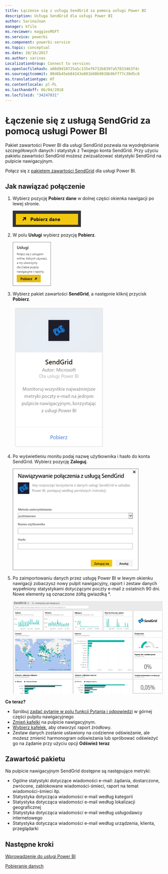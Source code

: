 ```yaml
---
title: Łączenie się z usługą SendGrid za pomocą usługi Power BI
description: Usługa SendGrid dla usługi Power BI
author: SarinaJoan
manager: kfile
ms.reviewer: maggiesMSFT
ms.service: powerbi
ms.component: powerbi-service
ms.topic: conceptual
ms.date: 10/16/2017
ms.author: sarinas
LocalizationGroup: Connect to services
ms.openlocfilehash: a08d9d10725a5c135ef6732b8397a57833463f4c
ms.sourcegitcommit: 80d6b45eb84243e801b60b9038b9bff77c30d5c8
ms.translationtype: HT
ms.contentlocale: pl-PL
ms.lasthandoff: 06/04/2018
ms.locfileid: "34247831"
---
```

# <a name="connect-to-sendgrid-with-power-bi"></a>Łączenie się z usługą SendGrid za pomocą usługi Power BI
Pakiet zawartości Power BI dla usługi SendGrid pozwala na wyodrębnianie szczegółowych danych i statystyk z Twojego konta SendGrid. Przy użyciu pakietu zawartości SendGrid możesz zwizualizować statystyki SendGrid na pulpicie nawigacyjnym.

Połącz się z [pakietem zawartości SendGrid](https://app.powerbi.com/getdata/services/sendgrid) dla usługi Power BI.

## <a name="how-to-connect"></a>Jak nawiązać połączenie
1. Wybierz pozycję **Pobierz dane** w dolnej części okienka nawigacji po lewej stronie.
   
   ![](media/service-connect-to-sendgrid/pbi_getdata.png) 
2. W polu **Usługi** wybierz pozycję **Pobierz**.
   
   ![](media/service-connect-to-sendgrid/pbi_getservices.png) 
3. Wybierz pakiet zawartości **SendGrid**, a następnie kliknij przycisk **Pobierz**.
   
   ![](media/service-connect-to-sendgrid/sendgrid.png) 
4. Po wyświetleniu monitu podaj nazwę użytkownika i hasło do konta SendGrid. Wybierz pozycję **Zaloguj**.
   
   ![](media/service-connect-to-sendgrid/pbi_sendgridsignin.png)
5. Po zaimportowaniu danych przez usługę Power BI w lewym okienku nawigacji zobaczysz nowy pulpit nawigacyjny, raport i zestaw danych wypełniony statystykami dotyczącymi poczty e-mail z ostatnich 90 dni. Nowe elementy są oznaczone żółtą gwiazdką \*.
   
   ![](media/service-connect-to-sendgrid/pbi_sendgriddash.png)

**Co teraz?**

* Spróbuj [zadać pytanie w polu funkcji Pytania i odpowiedzi](power-bi-q-and-a.md) w górnej części pulpitu nawigacyjnego
* [Zmień kafelki](service-dashboard-edit-tile.md) na pulpicie nawigacyjnym.
* [Wybierz kafelek](service-dashboard-tiles.md), aby otworzyć raport źródłowy.
* Zestaw danych zostanie ustawiony na codzienne odświeżanie, ale możesz zmienić harmonogram odświeżania lub spróbować odświeżyć go na żądanie przy użyciu opcji **Odśwież teraz**

## <a name="whats-included"></a>Zawartość pakietu
Na pulpicie nawigacyjnym SendGrid dostępne są następujące metryki:

* Ogólne statystyki dotyczące wiadomości e-mail: żądania, dostarczone, zwrócone, zablokowane wiadomości-śmieci, raport na temat wiadomości-śmieci itp.
* Statystyka dotycząca wiadomości e-mail według kategorii
* Statystyka dotycząca wiadomości e-mail według lokalizacji geograficznej
* Statystyka dotycząca wiadomości e-mail według usługodawcy internetowego
* Statystyka dotycząca wiadomości e-mail według urządzenia, klienta, przeglądarki

## <a name="next-steps"></a>Następne kroki
[Wprowadzenie do usługi Power BI](service-get-started.md)

[Pobieranie danych](service-get-data.md)

